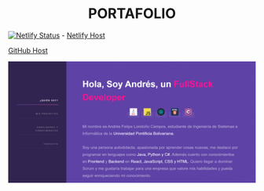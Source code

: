 <h1 align="center"> PORTAFOLIO </h1>


[![Netlify Status](https://api.netlify.com/api/v1/badges/c59ef0db-1d79-4f6f-a5a3-7386bdd345bd/deploy-status)](https://app.netlify.com/sites/portafolio-andres-londono/deploys) - [Netlify Host ](https://portafolio-andres-londono.netlify.app/) 

[GitHub Host](https://apidriuc.github.io/Portafolio_Ing_Andres/) 

![Part 1](https://github.com/ApidriuC/Portafolio_Ing_Andres/blob/main/images/Captura.PNG)
